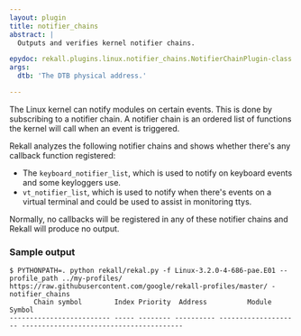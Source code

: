 ```yaml
---
layout: plugin
title: notifier_chains
abstract: |
  Outputs and verifies kernel notifier chains.

epydoc: rekall.plugins.linux.notifier_chains.NotifierChainPlugin-class.html
args:
  dtb: 'The DTB physical address.'

---
```


The Linux kernel can notify modules on certain events. This is done by subscribing to a notifier chain.
A notifier chain is an ordered list of functions the kernel will call when an event is triggered.

Rekall analyzes the following notifier chains and shows whether there's any callback function registered:
 - The `keyboard_notifier_list`, which is used to notify on keyboard events and some keyloggers use. 
 - `vt_notifier_list`, which is used to notify when there's events on a virtual terminal and could be used to assist in monitoring ttys.

Normally, no callbacks will be registered in any of these notifier chains and Rekall will produce no output.

### Sample output

```
$ PYTHONPATH=. python rekall/rekal.py -f Linux-3.2.0-4-686-pae.E01 --profile_path ../my-profiles/ https://raw.githubusercontent.com/google/rekall-profiles/master/ - notifier_chains
      Chain symbol        Index Priority  Address          Module                         Symbol                 
------------------------- ----- -------- ---------- -------------------- ----------------------------------------
```
